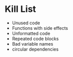Kill List
=========
* Unused code
* Functions with side effects
* Unformatted code
* Repeated code blocks
* Bad variable names
* circular dependencies

